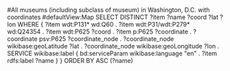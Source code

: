 

#All museums (including subclass of museum) in Washington, D.C. with coordinates
#defaultView:Map
SELECT DISTINCT ?item ?name ?coord ?lat ?lon
WHERE {
   ?item wdt:P131* wd:Q60 .
   ?item wdt:P31/wdt:P279* wd:Q24354 .
   ?item wdt:P625 ?coord .
   ?item p:P625 ?coordinate .
   ?coordinate psv:P625 ?coordinate_node .
   ?coordinate_node wikibase:geoLatitude ?lat .
   ?coordinate_node wikibase:geoLongitude ?lon .
  SERVICE wikibase:label {
    bd:serviceParam wikibase:language "en" .
    ?item rdfs:label ?name
   }
}
ORDER BY ASC (?name)
